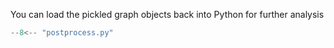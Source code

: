 You can load the pickled graph objects back into Python for further analysis

```python
--8<-- "postprocess.py"
```
